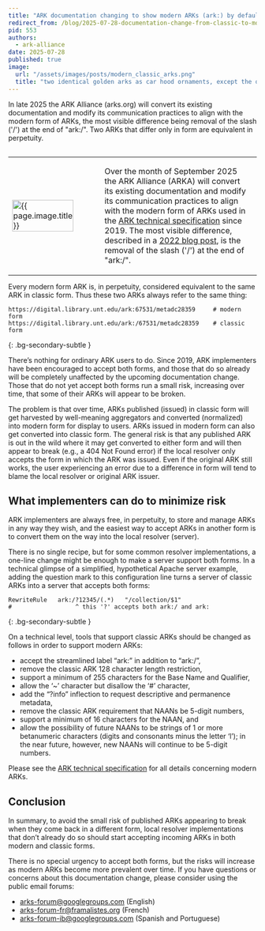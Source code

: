 ```yaml
---
title: "ARK documentation changing to show modern ARKs (ark:) by default instead of classic ARKs (ark:/)"
redirect_from: /blog/2025-07-28-documentation-change-from-classic-to-modern-arks/
pid: 553
authors:
  - ark-alliance
date: 2025-07-28
published: true
image:
  url: "/assets/images/posts/modern_classic_arks.png"
  title: "two identical golden arks as car hood ornaments, except the one in front (more modern) is lacking a bowsprit"
---
```


In late 2025 the ARK Alliance (arks.org) will convert its existing documentation and modify its communication practices to align with the modern form of ARKs, the most visible difference being removal of the slash ('/') at the end of "ark:/". Two ARKs that differ only in form are equivalent in perpetuity.

<!--more-->

<table style="width:100%; border:none; margin-top:30px; margin-bottom:10px;">
  <tr>
    <td style="width:30%; border:none; padding-right:55px;">
      <img src="{{ page.image.url | absolute_url }}"
        title="{{ page.image.title }}"
        style="width: 100%; height: auto;"
        fetchpriority="high"
        loading="eager">
    </td>
    <td style="width:70%; border:none; padding-right:20px; vertical-align:bottom;">
<p>
Over the month of September 2025 the ARK Alliance (ARKA) will convert its
existing documentation and modify its communication practices to align with the
modern form of ARKs used in the
<a href="https://www.ietf.org/archive/id/draft-kunze-ark-41.html">
ARK technical specification</a>
since 2019. The most visible difference, described in a
<a href="https://arks.org/news/2022-03-18-upcoming-changes-to-the-ark-specification/">
2022 blog post</a>,
is the removal of the slash ('/') at the end of "ark:/".
</p>
    </td>
  </tr>
</table>

<p>
Every modern form ARK
is, in perpetuity, considered equivalent to the same ARK in classic form. Thus
these two ARKs always refer to the same thing:
</p>

    https://digital.library.unt.edu/ark:67531/metadc28359     # modern form
    https://digital.library.unt.edu/ark:/67531/metadc28359    # classic form
{: .bg-secondary-subtle }

There’s nothing for ordinary ARK users to do. Since 2019, ARK implementers have been encouraged to accept both forms, and those that do so already will be completely unaffected by the upcoming documentation change. Those that do not yet accept both forms run a small risk, increasing over time, that some of their ARKs will appear to be broken.

The problem is that over time, ARKs published (issued) in classic form will get harvested by well-meaning aggregators and converted (normalized) into modern form for display to users. ARKs issued in modern form can also get converted into classic form. The general risk is that any published ARK is out in the wild where it may get converted to either form and will then appear to break (e.g., a 404 Not Found error) if the local resolver only accepts the form in which the ARK was issued. Even if the original ARK still works, the user experiencing an error due to a difference in form will tend to blame the local resolver or original ARK issuer.

## What implementers can do to minimize risk

ARK implementers are always free, in perpetuity, to store and manage ARKs in any way they wish, and the easiest way to accept ARKs in another form is to convert them on the way into the local resolver (server).

There is no single recipe, but for some common resolver implementations, a one-line change might be enough to make a server support both forms. In a technical glimpse of a simplified, hypothetical Apache server example, adding the question mark to this configuration line turns a server of classic ARKs into a server that accepts both forms:

    RewriteRule   ark:/?12345/(.*)   "/collection/$1"
    #                  ^ this '?' accepts both ark:/ and ark:
{: .bg-secondary-subtle }

On a technical level, tools that support classic ARKs should be changed as follows in order to support modern ARKs:

- accept the streamlined label “ark:” in addition to “ark:/”,
- remove the classic ARK 128 character length restriction,
- support a minimum of 255 characters for the Base Name and Qualifier,
- allow the ‘~’ character but disallow the ‘#’ character,
- add the “?info” inflection to request descriptive and permanence metadata,
- remove the classic ARK requirement that NAANs be 5-digit numbers,
- support a minimum of 16 characters for the NAAN, and
- allow the possibility of future NAANs to be strings of 1 or more betanumeric characters (digits and consonants minus the letter ‘l’); in the near future, however, new NAANs will continue to be 5-digit numbers.

Please see the [ARK technical specification](https://www.ietf.org/archive/id/draft-kunze-ark-41.html) for all details concerning modern ARKs.

## Conclusion

In summary, to avoid the small risk of published ARKs appearing to break when they come back in a different form, local resolver implementations that don’t already do so should start accepting incoming ARKs in both modern and classic forms. 

There is no special urgency to accept both forms, but the risks will increase as modern ARKs become more prevalent over time. If you have questions or concerns about this documentation change, please consider using the public email forums:

- arks-forum@googlegroups.com (English)
- arks-forum-fr@framalistes.org (French)
- arks-forum-ib@googlegroups.com (Spanish and Portuguese)
